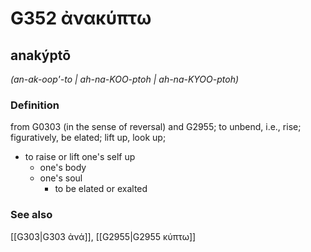 # G352 ἀνακύπτω

## anakýptō

_(an-ak-oop'-to | ah-na-KOO-ptoh | ah-na-KYOO-ptoh)_

### Definition

from G0303 (in the sense of reversal) and G2955; to unbend, i.e., rise; figuratively, be elated; lift up, look up; 

- to raise or lift one's self up
  - one's body
  - one's soul
    - to be elated or exalted

### See also

[[G303|G303 ἀνά]], [[G2955|G2955 κύπτω]]
